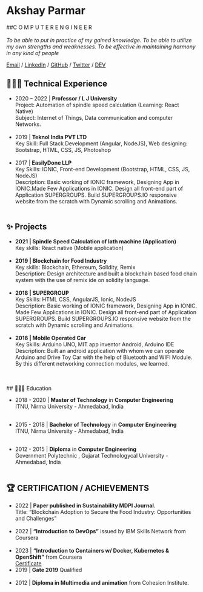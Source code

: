# Akshay Parmar
##C O M P U T E R E N G I N E E R <br><br>
_To be able to put in practice of my gained knowledge. To be able to utilize my own strengths and weaknesses. To be effective in maintaining harmony in any kind of people_  <br>

[Email](mailto:mr.akshay.parmar@gmail.com) / [LinkedIn](https://www.linkedin.com/in/dr5hn/) / [GitHub](https://github.com/dr5hn/) / [Twitter](https://twitter.com/dr5hn/) / [DEV](https://dev.to/dr5hn/)

## 👨🏻‍💻 Technical Experience

- 2020 – 2022 | **Professor / L J University** <br>
	Project: Automation of spindle speed calculation (Learning: React Native) <br>
	Subject: Internet of Things, Data communication and computer Networks. <br><br>
- 2019 | **Teknol India PVT LTD** <br>
	Key Skill: Full Stack Development (Angular, NodeJS), Web designing: Bootstrap, HTML, CSS, JS, Photoshop <br><br>
- 2017 | **EasilyDone LLP** <br>
	Key Skills: IONIC, Front-end Development (Bootstrap, HTML, CSS, JS, NodeJS) <br>
	Description: Basic working of IONIC framework, Designing App in IONIC.Made Few Applications in IONIC. Design all front-end part of Application SUPERGROUPS. Build SUPERGROUPS.IO responsive website from the scratch with Dynamic scrolling and Animations. <br><br>



## ✨ **Projects**

- **2021 | Spindle Speed Calculation of lath machine (Application)** <br>
Key skills: React native (Mobile application) <br><br>
- **2019 | Blockchain for Food Industry**<br>
Key skills: Blockchain, Ethereum, Solidity, Remix<br> 
Description: Design architecture and built a blockchain based food chain system with the use of remix ide on solidity language. <br><br>
- **2018 | SUPERGROUP**<br>
Key Skills: HTML CSS, AngularJS, Ionic, NodeJS <br>
Description: Basic working of IONIC framework, Designing App in IONIC. Made Few Applications in IONIC. Design all front-end part of Application SUPERGROUPS. Build SUPERGROUPS.IO responsive website from the scratch with Dynamic scrolling and Animations. <br><br>
- **2016 | Mobile Operated Car**<br> 
Key Skills: Arduino UNO, MIT app inventor Android, Arduino IDE <br>
Description: Built an android application with whom we can operate Arduino and Drive Toy Car with the help of Bluetooth and WIFI Module. By this different networking connection modules, we learned.<br><br>
<br>
## 👨🏻‍🎓 Education

- 2018 - 2020 | **Master of Technology** in **Computer Engineering** <br>
ITNU, Nirma University - Ahmedabad, India <br><br>

- 2015 - 2018 | **Bachelor of Technology** in **Computer Engineering** <br>
ITNU, Nirma University - Ahmedabad, India <br><br>

- 2012 - 2015 | **Diploma** in **Computer Engineering** <br>
Government Polytechnic , Gujarat Technologycal University - Ahmedabad, India <br><br>

## 🏆 CERTIFICATION / ACHIEVEMENTS 
- 2022 | **Paper published in Sustainability MDPI Journal.** <br> 
Title: “Blockchain Adoption to Secure the Food Industry: Opportunities and 
Challenges” <br><br>
- 2022 | **“Introduction to DevOps”** issued by IBM Skills Network from Coursera <br><br>
- 2023 | **“Introduction to Containers w/ Docker, Kubernetes & OpenShift”** from  Coursera <br>
[Certificate](https://www.coursera.org/account/accomplishments/certificate/UL989A9EKGH6)<br>
- 2019 | **Gate 2019** Qualified <br><br>
- 2012 | **Diploma in Multimedia and animation** from Cohesion Institute. <br><br>


